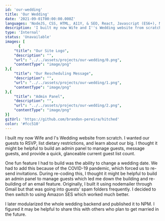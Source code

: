 ```yaml
---
id: 'our-wedding'
title: 'Our Wedding'
date: '2021-09-01T00:00:00.000Z'
languages: 'NodeJS, CSS, HTML, A11Y, & SEO, React, Javascript (ES6+), MongoDB'
description: 'I built my now Wife and I''s Wedding website from scratch. I wanted our guests to RSVP, list dietary restrictions, and learn about our big. I thought it might be helpful to build an admin panel to manage guests and message guests.'
type: 'Internal'
status: 'Unavailable'
images: [
      {
	"title": "Our Site Logo",
	"description": "",
	"url": "../../assets/projects/our-wedding/0.png",
	"contentType": "image/png"
},{
	"title": "Our Rescheduling Message",
	"description": "",
	"url": "../../assets/projects/our-wedding/1.png",
	"contentType": "image/png"
},{
	"title": "Admin Panel",
	"description": "",
	"url": "../../assets/projects/our-wedding/2.png",
	"contentType": "image/png"
}]
gitUrl: 'https://github.com/brandon-pereira/hitched'
color: '#fcc510'
---
```


I built my now Wife and I's Wedding website from scratch. I wanted our guests to RSVP, list dietary restrictions, and learn about our big. I thought it might be helpful to build an admin panel to manage guests, message guests, and provide a quick, glanceable current guest list count.

One fun feature I had to build was the ability to change a wedding date. We had to add this because of the COVID-19 pandemic, which forced us to re-send invitations. During re-coding this, I thought it might be helpful to build an admin panel to manage guests which led me down the building and re-building of an email feature. Originally, I built it using nodemailer through Gmail but that was going into guests' spam folders frequently. I decided to then switch to using Amazon SES which worked much better.

I later modularized the whole wedding backend and published it to NPM. I figured it may be helpful to share this with others who plan to get married in the future.
